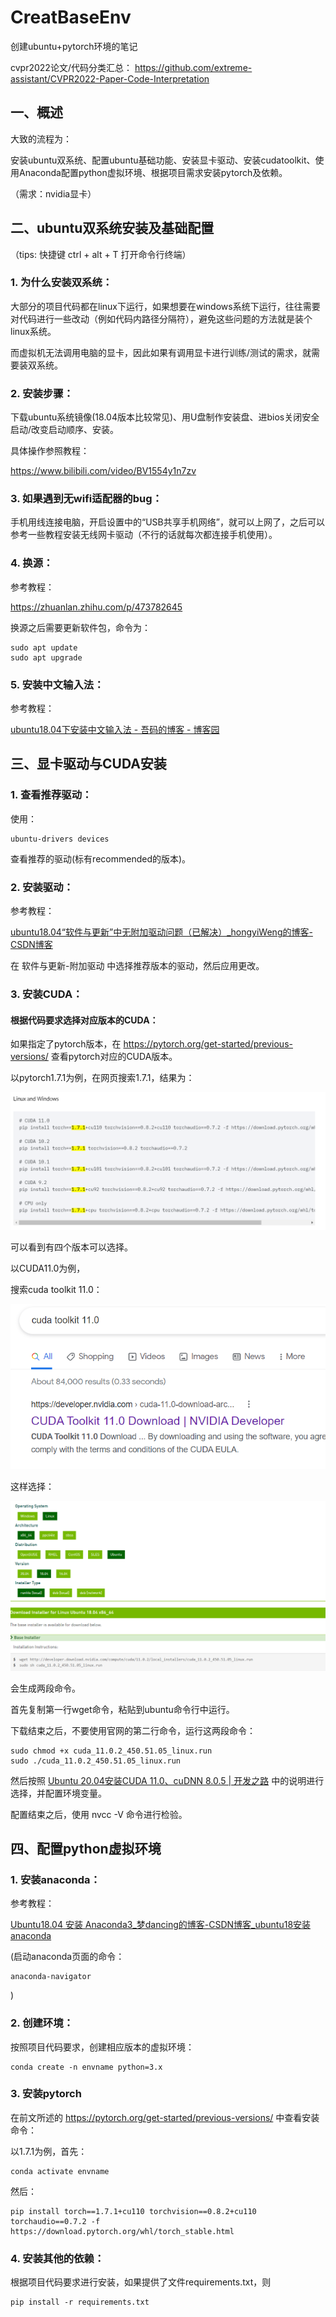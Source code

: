 # CreatBaseEnv

创建ubuntu+pytorch环境的笔记

cvpr2022论文/代码分类汇总：
https://github.com/extreme-assistant/CVPR2022-Paper-Code-Interpretation 

## 一、概述

大致的流程为：

安装ubuntu双系统、配置ubuntu基础功能、安装显卡驱动、安装cudatoolkit、使用Anaconda配置python虚拟环境、根据项目需求安装pytorch及依赖。

（需求：nvidia显卡）

## 二、ubuntu双系统安装及基础配置

（tips: 快捷键 ctrl + alt + T 打开命令行终端）

### 1. 为什么安装双系统：

大部分的项目代码都在linux下运行，如果想要在windows系统下运行，往往需要对代码进行一些改动（例如代码内路径分隔符），避免这些问题的方法就是装个linux系统。

而虚拟机无法调用电脑的显卡，因此如果有调用显卡进行训练/测试的需求，就需要装双系统。

### 2. 安装步骤：

下载ubuntu系统镜像(18.04版本比较常见)、用U盘制作安装盘、进bios关闭安全启动/改变启动顺序、安装。

具体操作参照教程：

https://www.bilibili.com/video/BV1554y1n7zv

### 3. 如果遇到无wifi适配器的bug：

手机用线连接电脑，开启设置中的“USB共享手机网络”，就可以上网了，之后可以参考一些教程安装无线网卡驱动（不行的话就每次都连接手机使用）。

### 4. 换源：

参考教程：

https://zhuanlan.zhihu.com/p/473782645

换源之后需要更新软件包，命令为：

```
sudo apt update
sudo apt upgrade
```

### 5. 安装中文输入法：

参考教程：

[ubuntu18.04下安装中文输入法 - 吾码的博客 - 博客园](https://www.cnblogs.com/51ma/p/12868504.html)

## 三、显卡驱动与CUDA安装

### 1. 查看推荐驱动：

使用：

```
ubuntu-drivers devices
```

查看推荐的驱动(标有recommended的版本)。

### 2. 安装驱动：

参考教程：

[ubuntu18.04“软件与更新”中无附加驱动问题（已解决）_hongyiWeng的博客-CSDN博客](https://blog.csdn.net/hongyiWeng/article/details/121084076)

在 软件与更新-附加驱动 中选择推荐版本的驱动，然后应用更改。

### 3. 安装CUDA：

#### 根据代码要求选择对应版本的CUDA：

如果指定了pytorch版本，在 https://pytorch.org/get-started/previous-versions/ 查看pytorch对应的CUDA版本。

以pytorch1.7.1为例，在网页搜索1.7.1，结果为：

![image](https://github.com/CRC42/CreatBaseEnv/blob/main/pic/cudaversion.png)

可以看到有四个版本可以选择。

以CUDA11.0为例，

搜索cuda toolkit 11.0：

![image](https://github.com/CRC42/CreatBaseEnv/blob/main/pic/cuda.png)

这样选择：

![image](https://github.com/CRC42/CreatBaseEnv/blob/main/pic/choose.png)

会生成两段命令。

首先复制第一行wget命令，粘贴到ubuntu命令行中运行。

下载结束之后，不要使用官网的第二行命令，运行这两段命令：

```
sudo chmod +x cuda_11.0.2_450.51.05_linux.run
sudo ./cuda_11.0.2_450.51.05_linux.run
```

然后按照 [Ubuntu 20.04安装CUDA 11.0、cuDNN 8.0.5 | 开发之路](http://www.linuxchn.com/ubuntu-20-04%E5%AE%89%E8%A3%85cuda-11-0%E3%80%81cudnn-8-0-5/) 中的说明进行选择，并配置环境变量。

配置结束之后，使用 nvcc -V 命令进行检验。

## 四、配置python虚拟环境

### 1. 安装anaconda：

参考教程：

[Ubuntu18.04 安装 Anaconda3_梦dancing的博客-CSDN博客_ubuntu18安装anaconda](https://blog.csdn.net/qq_15192373/article/details/81091098)

(启动anaconda页面的命令：

```
anaconda-navigator
```

)



### 2. 创建环境：

按照项目代码要求，创建相应版本的虚拟环境：

```
conda create -n envname python=3.x
```

### 3. 安装pytorch

在前文所述的 https://pytorch.org/get-started/previous-versions/ 中查看安装命令：

以1.7.1为例，首先：

```
conda activate envname
```

然后：

```
pip install torch==1.7.1+cu110 torchvision==0.8.2+cu110 torchaudio==0.7.2 -f https://download.pytorch.org/whl/torch_stable.html
```

### 4. 安装其他的依赖：

根据项目代码要求进行安装，如果提供了文件requirements.txt，则

```
pip install -r requirements.txt
```
